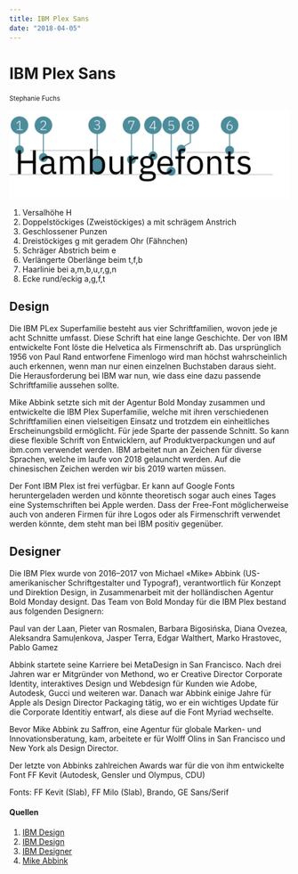 ```yaml
---
title: IBM Plex Sans
date: "2018-04-05"
---
```


# IBM Plex Sans
<small>Stephanie Fuchs</small>

<div class="col1to12">

![IBM Plex Sans](./IBMPlexSans.svg)

</div>

1. Versalhöhe H
2. Doppelstöckiges (Zweistöckiges) a mit schrägem Anstrich
3. Geschlossener Punzen
4. Dreistöckiges g mit geradem Ohr (Fähnchen)
5. Schräger Abstrich beim e
6. Verlängerte Oberlänge beim t,f,b
7. Haarlinie bei a,m,b,u,r,g,n
8. Ecke rund/eckig a,g,f,t


## Design
Die IBM PLex Superfamilie besteht aus vier Schriftfamilien, wovon jede je acht Schnitte umfasst. Diese Schrift hat eine lange Geschichte. Der von IBM entwickelte Font löste die Helvetica als Firmenschrift ab. Das ursprünglich 1956 von Paul Rand entworfene Fimenlogo wird man höchst wahrscheinlich auch erkennen, wenn man nur einen einzelnen Buchstaben daraus sieht. Die Herausforderung bei IBM war nun, wie dass eine dazu passende Schriftfamilie aussehen sollte.

Mike Abbink setzte sich mit der Agentur Bold Monday zusammen und entwickelte die IBM Plex Superfamilie, welche mit ihren verschiedenen Schriftfamilien einen vielseitigen Einsatz und trotzdem ein einheitliches Erscheinungsbild ermöglicht. Für jede Sparte der passende Schnitt. So kann diese flexible Schrift von Entwicklern, auf Produktverpackungen und auf ibm.com verwendet werden. IBM arbeitet nun an Zeichen für diverse Sprachen, welche im laufe von 2018 gelauncht werden. Auf die chinesischen Zeichen werden wir bis 2019 warten müssen. 

Der Font IBM Plex ist frei verfügbar. Er kann auf Google Fonts heruntergeladen werden und könnte theoretisch sogar auch eines Tages eine Systemschriften bei Apple werden. Dass der Free-Font möglicherweise auch von anderen Firmen für ihre Logos oder als Firmenschrift verwendet werden könnte, dem steht man bei IBM positiv gegenüber.



## Designer
Die IBM Plex wurde von 2016–2017 von Michael «Mike» Abbink (US-amerikanischer Schriftgestalter und Typograf), verantwortlich für Konzept und Direktion Design, in Zusammenarbeit mit der holländischen Agentur Bold Monday designt. Das Team von Bold Monday für die IBM Plex bestand aus folgenden Designern:

Paul van der Laan, Pieter van Rosmalen, Barbara Bigosińska, Diana Ovezea, Aleksandra Samuļenkova, Jasper Terra, Edgar Walthert, Marko Hrastovec, Pablo Gamez

Abbink startete seine Karriere bei MetaDesign in San Francisco. Nach drei Jahren war er Mitgründer von Methond, wo er Creative Director Corporate Identity, interaktives Design und Webdesign für Kunden wie Adobe, Autodesk, Gucci und weiteren war. Danach war Abbink einige Jahre für Apple als Design Director Packaging tätig, wo er ein wichtiges Update für die Corporate Identitiy entwarf, als diese auf die Font Myriad wechselte.

Bevor Mike Abbink zu Saffron, eine Agentur für globale Marken- und Innovationsberatung, kam, arbeitete er für Wolff Olins in San Francisco und New York als Design Director.

Der letzte von Abbinks zahlreichen Awards war für die von ihm entwickelte Font FF Kevit (Autodesk, Gensler und Olympus, CDU)

Fonts: FF Kevit (Slab), FF Milo (Slab), Brando, GE Sans/Serif



#### Quellen
1. [IBM Design](https://www.ibm.com/thought-leadership/innovation_explanations/article/mike-abbink.html?1=1)
2. [IBM Design](https://en.wikipedia.org/wiki/IBM_Plex)
3. [IBM Designer](https://www.ibm.com/plex/)
4. [Mike Abbink](https://www.mikeabbink.com/)

